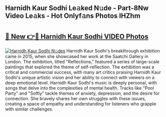 ## Harnidh Kaur Sodhi Le𝚊ked N𝚞de - Part-8Nw Video Le𝚊ks - Hot Onlyf𝚊ns Photos IHZhm

# <h2><a href="http://ac3782.deff.icu/?id=Harnidh+Kaur+Sodhi">🔗 New 👉🔴 Harnidh Kaur Sodhi VIDEO Photos</a></h2>

[![Harnidh Kaur Sodhi N𝚞des](https://i.imgur.com/rIISA9y.gif)](http://ac3782.deff.icu/?id=Harnidh+Kaur+Sodhi)
Harnidh Kaur Sodhi's breakthrough exhibition came in 2015, when she showcased her work at the Saatchi Gallery in London. The exhibition, titled "Reflections," featured a series of large-scale paintings that explored the theme of self-reflection. The exhibition was a critical and commercial success, with many art critics praising Harnidh Kaur Sodhi's unique artistic vision and her ability to connect with viewers on a deep emotional level. Harnidh Kaur Sodhi's music is deeply personal, with songs that delve into the complexities of mental health. Tracks like "Pool Party" and "Softly" tackle themes of anxiety, depression, and the desire for connection. She bravely shares her own struggles with these issues, creating a space of empathy and understanding for listeners who grapple with similar challenges.
